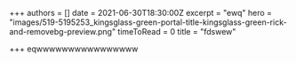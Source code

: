 +++
authors = []
date = 2021-06-30T18:30:00Z
excerpt = "ewq"
hero = "images/519-5195253_kingsglass-green-portal-title-kingsglass-green-rick-and-removebg-preview.png"
timeToRead = 0
title = "fdswew"

+++
eqwwwwwwwwwwwwwwww
